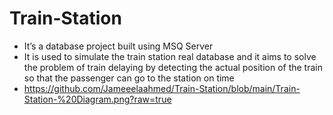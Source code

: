 # Train-Station
-	It’s a database project built using MSQ Server 
-	It is used to simulate the train station real database and it aims to solve the problem of train delaying by detecting the actual position of the train so that the passenger can go to the station on time
- https://github.com/Jameeelaahmed/Train-Station/blob/main/Train-Station-%20Diagram.png?raw=true
